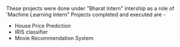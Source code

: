 These projects were done under "Bharat Intern" intership as a role of 'Machine Learning Intern"
Projects completed and executed are - 
-  House Price Prediction
-  IRIS classifier
-  Movie Recommendation System
